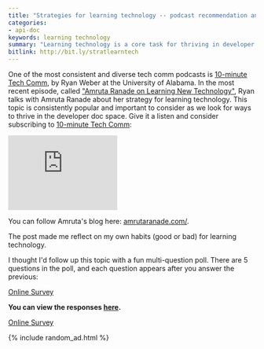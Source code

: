 ```yaml
---
title: "Strategies for learning technology -- podcast recommendation and a poll"
categories:
- api-doc
keywords: learning technology
summary: "Learning technology is a core task for thriving in developer docs."
bitlink: http://bit.ly/stratlearntech
---
```


One of the most consistent and diverse tech comm podcasts is [10-minute Tech Comm](https://www.stitcher.com/podcast/10minute-tech-comm), by Ryan Weber at the University of Alabama. In the most recent episode, called ["Amruta Ranade on Learning New Technology"](https://www.stitcher.com/podcast/uah-technical-writing/10minute-tech-comm/e/supersized-holiday-spectacular-41636141), Ryan talks with Amruta Ranade about her strategy for learning technology. This topic is consistently popular and important to consider as we look for ways to thrive in the developer doc space. Give it a listen and consider subscribing to [10-minute Tech Comm](https://www.stitcher.com/podcast/10minute-tech-comm):

<iframe style="border: solid 1px #dedede;"  src="https://app.stitcher.com/splayer/f/73517/55624504" width="220" height="150" frameborder="0" scrolling="no"></iframe>

You can follow Amruta's blog here: [amrutaranade.com/](https://amrutaranade.com/).

The post made me reflect on my own habits (good or bad) for learning technology.

I thought I'd follow up this topic with a fun multi-question poll. There are 5 questions in the poll, and each question appears after you answer the previous:

<script language="JavaScript" src="https://www.questionpro.com/a/TakePoll?pollID=6258475"></script><noscript><a href="http://www.questionpro.com" title="online survey">Online Survey</a></noscript>

**You can view the responses [here](https://www.questionpro.com/t/PEGKEZcj57).**

<script language="JavaScript" src="https://www.questionpro.com/a/TakePoll?pollID=6258475"></script><noscript><a href="http://www.questionpro.com" title="online survey">Online Survey</a></noscript>

{% include random_ad.html %}
